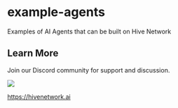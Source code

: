 # example-agents
Examples of AI Agents that can be built on Hive Network

## Learn More
Join our Discord community for support and discussion.

[![](https://dcbadge.limes.pink/api/server/vnJvW4wZp9)](https://discord.gg/vnJvW4wZp9)

https://hivenetwork.ai
